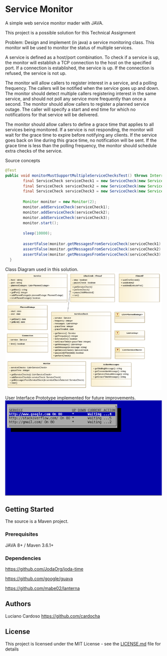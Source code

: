 # Service Monitor
A simple web service monitor mader with JAVA.

This project is a possible solution for this Technical Assignment

Problem:
Design and implement (in java) a service monitoring class. This monitor will be
used to monitor the status of multiple services.

A service is defined as a host/port combination. To check if a service is up, the
monitor will establish a TCP connection to the host on the specified port.
If a connection is established, the service is up. If the connection is refused, the
service is not up.

The monitor will allow callers to register interest in a service, and a polling
frequency. The callers will be notified when the service goes up and down.
The monitor should detect multiple callers registering interest in the same service,
and should not poll any service more frequently than once a second.
The monitor should allow callers to register a planned service outage. The caller
will specify a start and end time for which no notifications for that service will be
delivered.

The monitor should allow callers to define a grace time that applies to all services
being monitored. If a service is not responding, the monitor will wait for the grace
time to expire before notifying any clients. If the service goes back on line during
this grace time, no notification will be sent. If the grace time is less than the
polling frequency, the monitor should schedule extra checks of the service.

Source concepts
```java
@Test
public void monitorMustSupportMultipleServiceChecksTest() throws InterruptedException {
        final ServiceCheck serviceCheck1 = new ServiceCheck(new Service("http://www.google.com", 80), 5);
        final ServiceCheck serviceCheck2 = new ServiceCheck(new Service("http://stackoverflow.com/", 80), 6);
        final ServiceCheck serviceCheck3 = new ServiceCheck(new Service("http://gmail.com/", 80), 3);

        Monitor monitor = new Monitor(2);
        monitor.addServiceCheck(serviceCheck1);
        monitor.addServiceCheck(serviceCheck2);
        monitor.addServiceCheck(serviceCheck3);
        monitor.start();

        sleep(10000);

        assertFalse(monitor.getMessagesFromServiceCheck(serviceCheck1).isEmpty());
        assertFalse(monitor.getMessagesFromServiceCheck(serviceCheck2).isEmpty());
        assertFalse(monitor.getMessagesFromServiceCheck(serviceCheck3).isEmpty());
  }
 ```


Class Diagram used in this solution.
![alt text](https://raw.githubusercontent.com/cardocha/ServiceMonitor/master/src/main/resources/classDiagram.png)


User Interface Prototype implemented for future improvements.
![alt text](https://raw.githubusercontent.com/cardocha/ServiceMonitor/master/src/main/resources/ui_screenshot.png)


## Getting Started
The source is a Maven project.  

### Prerequisites

JAVA 8+ / Maven 3.6.1+

### Dependencies
https://github.com/JodaOrg/joda-time

https://github.com/google/guava

https://github.com/mabe02/lanterna

## Authors

Luciano Cardoso https://github.com/cardocha

## License

This project is licensed under the MIT License - see the [LICENSE.md](LICENSE.md) file for details

